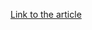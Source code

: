 [Link to the article](https://www.akamai.com/blog/security-research/kmdsbot-the-attack-and-mine-malware)

